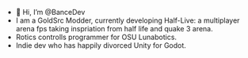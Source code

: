 - 👋 Hi, I’m @BanceDev
- I am a GoldSrc Modder, currently developing Half-Live: a multiplayer arena fps taking inspriation from half life and quake 3 arena.
- Rotics controlls programmer for OSU Lunabotics.
- Indie dev who has happily divorced Unity for Godot.

<!---
BanceDev/BanceDev is a ✨ special ✨ repository because its `README.md` (this file) appears on your GitHub profile.
You can click the Preview link to take a look at your changes.
--->
